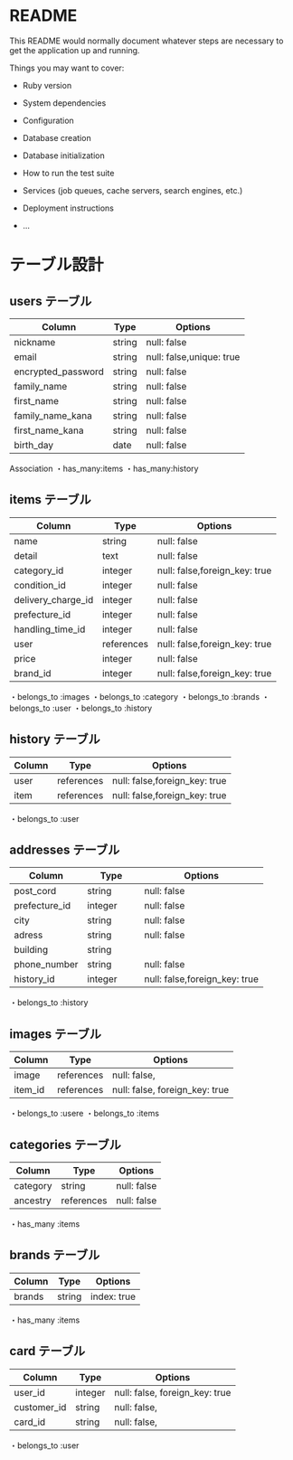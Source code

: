 # README

This README would normally document whatever steps are necessary to get the
application up and running.

Things you may want to cover:

* Ruby version

* System dependencies

* Configuration

* Database creation

* Database initialization

* How to run the test suite

* Services (job queues, cache servers, search engines, etc.)

* Deployment instructions

* ...


# テーブル設計

## users テーブル

| Column             | Type   | Options     |
| ------------------ | ------ | ----------- |
| nickname           | string | null: false |
| email              | string | null: false,unique: true |
| encrypted_password | string | null: false |
| family_name        | string | null: false |
| first_name         | string | null: false |
| family_name_kana   | string | null: false |
| first_name_kana    | string | null: false |
| birth_day          | date   | null: false |

Association
・has_many:items
・has_many:history


## items テーブル

| Column         | Type   | Options                       |
| ------------------| ------ | ------------------------------|
| name              | string | null: false                   |
| detail            | text   | null: false                   |
| category_id       | integer| null: false,foreign_key: true |
| condition_id      | integer| null: false                   |
| delivery_charge_id| integer| null: false                   |
| prefecture_id     | integer| null: false                   |
| handling_time_id  | integer| null: false                   |
| user              |references| null: false,foreign_key: true |
| price             | integer| null: false                   |
| brand_id          | integer| null: false,foreign_key: true |

・belongs_to :images
・belongs_to :category
・belongs_to :brands
・belongs_to :user
・belongs_to :history


## history テーブル

| Column             | Type      | Options                        |
| ------------------ | ----------| ------------------------------ |
| user               |references | null: false,foreign_key: true |
| item               |references | null: false,foreign_key: true |

・belongs_to :user


## addresses テーブル

| Column             | Type      | Options                        |
| ------------------ | ----------| ------------------------------ |
| post_cord          | string    | null: false |
| prefecture_id      | integer　　| null: false                   |
| city               | string    | null: false |
| adress             | string    | null: false |
| building           | string    |             |
| phone_number       | string    | null: false |
| history_id         | integer   | null: false,foreign_key: true|

・belongs_to :history

## images テーブル

| Column  | Type       | Options                        |
| ------- | ---------- | ------------------------------ |
| image   | references | null: false,                   |
| item_id | references | null: false, foreign_key: true |

・belongs_to :usere
・belongs_to :items


## categories テーブル

| Column  | Type       | Options     |
| ------- | ---------- | ----------- |
| category| string     | null: false |
| ancestry| references | null: false |

・has_many :items


## brands テーブル

| Column  | Type       | Options                        |
| ------- | ---------- | ------------------------------ |
| brands  | string     | index: true                    |

・has_many :items


## card テーブル

| Column     | Type       | Options                        |
| -----------| ---------- | ------------------------------ |
| user_id    | integer    | null: false, foreign_key: true |
| customer_id| string     | null: false,                   |
| card_id    | string     | null: false,                   |

・belongs_to :user
